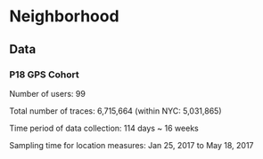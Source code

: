 # Neighborhood

## Data

### P18 GPS Cohort
Number of users: 99

Total number of traces: 6,715,664 (within NYC: 5,031,865)

Time period of data collection: 114 days ~ 16 weeks

Sampling time for location measures: Jan 25, 2017 to May 18, 2017
